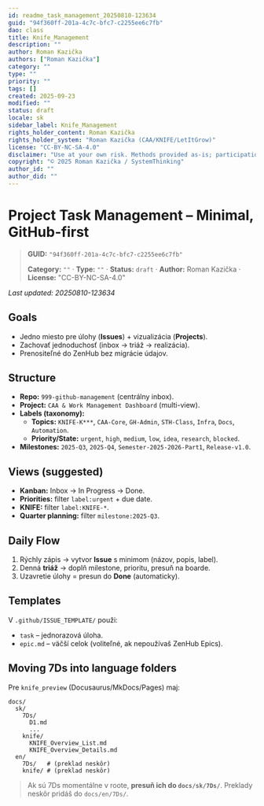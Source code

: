 ```yaml
---
id: readme_task_management_20250810-123634
guid: "94f360ff-201a-4c7c-bfc7-c2255ee6c7fb"
dao: class
title: Knife_Management
description: ""
author: Roman Kazička
authors: ["Roman Kazička"]
category: ""
type: ""
priority: ""
tags: []
created: 2025-09-23
modified: ""
status: draft
locale: sk
sidebar_label: Knife_Management
rights_holder_content: Roman Kazička
rights_holder_system: "Roman Kazička (CAA/KNIFE/LetItGrow)"
license: "CC-BY-NC-SA-4.0"
disclaimer: "Use at your own risk. Methods provided as-is; participation is voluntary and context-aware."
copyright: "© 2025 Roman Kazička / SystemThinking"
author_id: ""
author_did: ""
---
```

# Project Task Management – Minimal, GitHub-first
<!-- fm-visible: start -->

> **GUID:** `"94f360ff-201a-4c7c-bfc7-c2255ee6c7fb"`
>   
> **Category:** `""` · **Type:** `""` · **Status:** `draft` · **Author:** Roman Kazička · **License:** "CC-BY-NC-SA-4.0"
<!-- fm-visible: end -->


_Last updated: 20250810-123634_

## Goals
- Jedno miesto pre úlohy (**Issues**) + vizualizácia (**Projects**).
- Zachovať jednoduchosť (inbox → triáž → realizácia).
- Prenositeľné do ZenHub bez migrácie údajov.

## Structure
- **Repo:** `999-github-management` (centrálny inbox).
- **Project:** `CAA & Work Management Dashboard` (multi-view).
- **Labels (taxonomy):**
  - **Topics:** `KNIFE-K***`, `CAA-Core`, `GH-Admin`, `STH-Class`, `Infra`, `Docs`, `Automation`.
  - **Priority/State:** `urgent`, `high`, `medium`, `low`, `idea`, `research`, `blocked`.
- **Milestones:** `2025-Q3`, `2025-Q4`, `Semester-2025-2026-Part1`, `Release-v1.0`.

## Views (suggested)
- **Kanban:** Inbox → In Progress → Done.
- **Priorities:** filter `label:urgent` + due date.
- **KNIFE:** filter `label:KNIFE-*`.
- **Quarter planning:** filter `milestone:2025-Q3`.

## Daily Flow
1. Rýchly zápis → vytvor **Issue** s minimom (názov, popis, label).
2. Denná **triáž** → doplň milestone, prioritu, presuň na boarde.
3. Uzavretie úlohy = presun do **Done** (automaticky).

## Templates
V `.github/ISSUE_TEMPLATE/` použi:
- `task` – jednorazová úloha.
- `epic.md` – väčší celok (voliteľné, ak nepoužívaš ZenHub Epics).

## Moving 7Ds into language folders
Pre `knife_preview` (Docusaurus/MkDocs/Pages) maj:
```
docs/
  sk/
    7Ds/
      D1.md
      ...
    knife/
      KNIFE_Overview_List.md
      KNIFE_Overview_Details.md
  en/
    7Ds/   # (preklad neskôr)
    knife/ # (preklad neskôr)
```
> Ak sú 7Ds momentálne v roote, **presuň ich do `docs/sk/7Ds/`**. Preklady neskôr pridáš do `docs/en/7Ds/`.
